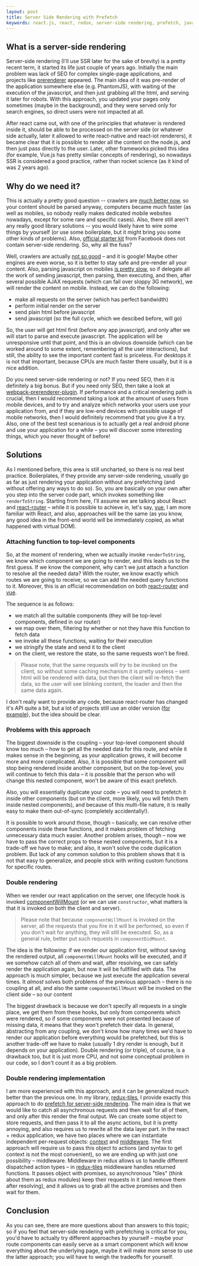 ```yaml
---
layout: post
title: Server Side Rendering with Prefetch
keywords: react.js, react, redux, server-side rendering, prefetch, javascript
---
```


## What is a server-side rendering

Server-side rendering (I'll use SSR later for the sake of brevity) is a pretty recent term, it started its life just couple of years ago. Initially the main problem was lack of SEO for complex single-page applications, and projects like [prerenderer](https://prerender.io/) appeared. The main idea of it was pre-render of the application somewhere else (e.g. PhantomJS), with waiting of the execution of the javascript, and then just grabbing all the html, and serving it later for robots. With this approach, you updated your pages only sometimes (maybe in the background), and they were served only for search engines, so direct users were not impacted at all.

After react came out, with one of the principles that whatever is rendered inside it, should be able to be processed on the server side (or whatever side actually, later it allowed to write react-native and react-iot renderers), it became clear that it is possible to render all the content on the node.js, and then just pass directly to the user. Later, other frameworks picked this idea (for example, Vue.js has pretty similar concepts of rendering), so nowadays SSR is considered a good practice, rather than rocket science (as it kind of was 2 years ago).

## Why do we need it?

This is actually a pretty good question -- crawlers are [much better now](https://webmasters.googleblog.com/2014/05/understanding-web-pages-better.html), so your content should be parsed anyway, computers became much faster (as well as mobiles, so nobody really makes dedicated mobile websites nowadays, except for some rare and specific cases). Also, there still aren't any really good library solutions -- you would likely have to wire some things by yourself (or use some boilerplate, but it might bring you some other kinds of problems). Also, [official starter kit](https://github.com/facebookincubator/create-react-app#limitations) from Facebook does not contain server-side rendering. So, why all the fuss?

Well, crawlers are actually [not so good](https://www.stephanboyer.com/post/122/does-google-execute-javascript) – and it is google! Maybe other engines are even worse, so it is better to stay safe and pre-render all your content. Also, parsing javascript on mobiles [is pretty slow](https://aerotwist.com/blog/the-cost-of-frameworks/), so if delegate all the work of sending javascript, then parsing, then executing, and then, after several possible AJAX requests (which can fail over sloppy 3G network), we will render the content on mobile. Instead, we can do the following:
- make all requests on the server (which has perfect bandwidth)
- perform initial render on the server
- send plain html before javascript
- send javascript (so the full cycle, which we descibed before, will go)

So, the user will get html first (before any app javascript), and only after we will start to parse and execute javascript. The application will be unresponsive until that point, and this is an obvious downside (which can be worked around to some extent, remembering all the user interactions), but still, the ability to see the important content fast is priceless. For desktops it is not that important, because CPUs are much faster there usually, but it is a nice addition.

Do you need server-side rendering or not? If you need SEO, then it is definitely a big bonus. But if you need only SEO, then take a look at [webpack-prerenderer-plugin](https://github.com/chrisvfritz/prerender-spa-plugin). If performance and a critical rendering path is crucial, then I would recommend taking a look at the amount of users from mobile devices, and to try and analyze which networks your users use your application from, and if they are low-end devices with possible usage of mobile networks, then I would definitely recommend that you give it a try. Also, one of the best test scenarious is to actually get a real android phone and use your application for a while – you will discover some interesting things, which you never thought of before!

## Solutions 

As I mentioned before, this area is still uncharted, so there is no real best practice. Boilerplates, if they provide any server-side rendering, usually go as far as just rendering your application without any prefetching (and without offering any ways to do so). So, you are basically on your own after you step into the server code part, which invokes something like `renderToString`. Starting from here, I'll assume we are talking about React and [react-router](https://github.com/ReactTraining/react-router) – while it is possible to achieve in, let's say, [vue](https://vuejs.org/v2/guide/ssr.html), I am more familiar with React, and also, approaches will be the same (as you know, any good idea in the front-end world will be immediately copied, as what happened with virtual DOM).

### Attaching function to top-level components

So, at the moment of rendering, when we actually invoke `renderToString`, we know which component we are going to render, and this leads us to the first guess. If we know the component, why can't we just attach a function to resolve all the needed data? With the router, we know exactly which routes we are going to receive, so we can add the needed query functions to it. Moreover, this is an official recommendation on both [react-router](https://reacttraining.com/react-router/web/guigrdes/server-rendering/data-loading) and [vue](https://ssr.vuejs.org/en/data.html#server-data-fetching).

The sequence is as follows:
- we match all the suitable components (they will be top-level components, defined in our router)
- we map over them, filtering by whether or not they have this function to fetch data
- we invoke all these functions, waiting for their execution
- we stringify the state and send it to the client
- on the client, we restore the state, so the same requests won't be fired.

> Please note, that the same requests will _try_ to be invoked on the client, so without some caching mechanism it is pretty useless – sent html will be rendered with data, but then the client will re-fetch the data, so the user will see blinking content, the loader and then the same data again.

I don't really want to provide any code, because react-router has changed it's API quite a bit, but a lot of projects still use an older version ([for example](https://github.com/erikras/react-redux-universal-hot-example/blob/master/src/server.js#L84)), but the idea should be clear.

### Problems with this approach

The biggest downside is the coupling – your top-level component should know too much – how to get all the needed data for this route, and while it makes sense in the beginning, as your application grows, it will become more and more complicated. Also, it is possible that some component will stop being rendered inside another component, but on the top-level, you will continue to fetch this data – it is possible that the person who will change this nested component, won't be aware of this exact prefetch.

Also, you will essentially duplicate your code – you will need to prefetch it inside other components (but on the client, more likely, you will fetch them inside nested components), and because of this multi-file nature, it is really easy to make them out-of-sync (completely accidentally!).

It is possible to work around those, though – basically, we can resolve other components inside these functions, and it makes problem of fetching unnecessary data much easier. Another problem arises, though – now we have to pass the correct props to these nested components, but it is a trade-off we have to make; and also, it won't solve the code duplication problem. But lack of any common solution to this problem shows that it is not that easy to generalize, and people stick with writing custom functions for specific routes.

### Double rendering

When we render our react application on the server, one lifecycle hook is invoked [componentWillMount](https://facebook.github.io/react/docs/react-component.html#componentwillmount) (or we can use `constructor`, what matters is that it is invoked on both the client and server).

> Please note that because `componentWillMount` is invoked on the server, all the requests that you fire in it will be performed, so even if you don't wait for anything, they will still be executed. So, as a general rule, better put such requests in `componentDidMount`.

The idea is the following: if we render our application first, without saving the rendered output, all `componentWillMount` hooks will be executed, and if we somehow catch all of them and wait, after resolving, we can safely render the application again, but now it will be fullfilled with data. The approach is much simpler, because we just execute the application several times. It _almost_ solves both problems of the previous approach – there is no coupling at all, and also the same `componentWillMount` will be invoked on the client side – so our content 

The biggest drawback is because we don't specify all requests in a single place, we get them from these hooks, but only from components which were rendered, so if some components were not presented because of missing data, it means that they won't prefetch their data. In general, abstracting from any coupling, we don't know how many times we'd have to render our application before everything would be prefetched, but this is another trade-off we have to make (usually 1 dry render is enough, but it depends on your application).
Double rendering (or triple), of course, is a drawback too, but it is just more CPU, and not some conceptual problem in our code, so I don't count it as a big problem.

### Double rendering implementation

I am more experienced with this approach, and it can be generalized much better than the previous one. In my library, [redux-tiles](https://github.com/Bloomca/redux-tiles), I provide exactly this approach to do [prefetch for server-side rendering](https://github.com/Bloomca/redux-tiles#user-content-server-side-rendering). The main idea is that we would like to catch all asynchronous requests and then wait for all of them, and only after this render the final output. We can create some object to store requests, and then pass it to all the async actions, but it is pretty annoying, and also requires us to rewrite all the data layer part. In the react + redux application, we have two places where we can instantiate independent per-request objects: [context](https://facebook.github.io/react/docs/context.html) and [middleware](http://redux.js.org/docs/advanced/Middleware.html). The first approach will require us to pass this object to actions (and syntax to get context is not the most convenient), so we are ending up with just one possibility – middleware. Middleware in redux allows us to handle different dispatched action types – in [redux-tiles](https://github.com/Bloomca/redux-tiles#user-content-middleware) middleware handles returned functions. It passes object with promises, so asynchronous "tiles" (think about them as redux modules) keep their requests in it (and remove them after resolving), and it allows us to grab all the active promises and then wait for them.

## Conclusion

As you can see, there are more questions about than answers to this topic; so if you feel that server-side rendering with prefetching is critical for you, you'd have to actually try different approaches by yourself – maybe your route components can easily serve as a smart component which will know everything about the underlying page, maybe it will make more sense to use the latter approach; you will have to weigh the tradeoffs for yourself.
